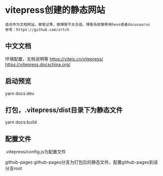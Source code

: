 # vitepress创建的静态网站
```
适合作为文档网站，做笔记等，做博客不太合适。博客系统推荐用hexo或者docusaurus
参考：https://github.com/zrtch
```

## 中文文档
环境配置，文档说明等
https://vitejs.cn/vitepress/
https://vitepress.docschina.org/

## 启动预览
yarn docs:dev

## 打包，.vitepress/dist目录下为静态文件
yarn docs:build

## 配置文件
.vitepress/config.js为配置文件

github-pages
github-pages分支为打包后的静态文件，配置github-pages到该分支root

